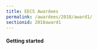 ```yaml
---
title: EECS Awardees
permalink: /awardees/2018/award1/
sectionid: 2018award1
---
```


#### Getting started
